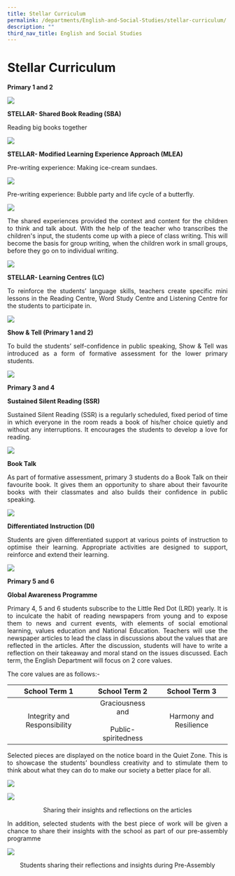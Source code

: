 ```yaml
---
title: Stellar Curriculum
permalink: /departments/English-and-Social-Studies/stellar-curriculum/
description: ""
third_nav_title: English and Social Studies
---
```

# Stellar Curriculum
**Primary 1 and 2**

![](/images/Departments/English%20and%20Social%20Studies/Stellar%20Curriculum/stellar1.jpg)

**STELLAR- Shared Book Reading (SBA)**

Reading big books together

![](/images/Departments/English%20and%20Social%20Studies/Stellar%20Curriculum/v1.jpg)

**STELLAR- Modified Learning Experience Approach (MLEA)**

Pre-writing experience: Making ice-cream sundaes.

![](/images/Departments/English%20and%20Social%20Studies/Stellar%20Curriculum/v2.jpg)

Pre-writing experience: Bubble party and life cycle of a butterfly.

![](/images/Departments/English%20and%20Social%20Studies/Stellar%20Curriculum/v3.jpg)

<p style="text-align: justify;">The shared experiences provided the context and content for the children to think and talk about. With the help of the teacher who transcribes the children's input, the students come up with a piece of class writing. This will become the basis for group writing, when the children work in small groups, before they go on to individual writing.</p>

![](/images/Departments/English%20and%20Social%20Studies/Stellar%20Curriculum/v4.jpg)

****STELLAR- Learning Centres (LC)****  

<p style="text-align: justify;">To reinforce the students’ language skills, teachers create specific mini lessons in the Reading Centre, Word Study Centre and Listening Centre for the students to participate in.</p>

![](/images/Departments/English%20and%20Social%20Studies/Stellar%20Curriculum/v5.jpg)

**Show & Tell (Primary 1 and 2)**  

<p style="text-align: justify;">To build the students’ self-confidence in public speaking, Show & Tell was introduced as a form of formative assessment for the lower primary students.</p>

![](/images/Departments/English%20and%20Social%20Studies/Stellar%20Curriculum/v6.jpg)

**Primary 3 and 4**

**Sustained Silent Reading (SSR)**

<p style="text-align: justify;">Sustained Silent Reading (SSR) is a regularly scheduled, fixed period of time in which everyone in the room reads a book of his/her choice quietly and without any interruptions. It encourages the students to develop a love for reading.</p>

![](/images/Departments/English%20and%20Social%20Studies/Stellar%20Curriculum/v7.png)

**Book Talk**  

<p style="text-align: justify;">As part of formative assessment, primary 3 students do a Book Talk on their favourite book. It gives them an opportunity to share about their favourite books with their classmates and also builds their confidence in public speaking.</p>

![](/images/Departments/English%20and%20Social%20Studies/Stellar%20Curriculum/v8.jpg)

**Differentiated Instruction (DI)**  

<p style="text-align: justify;">Students are given differentiated support at various points of instruction to optimise their learning. Appropriate activities are designed to support, reinforce and extend their learning.</p>

![](/images/Departments/English%20and%20Social%20Studies/Stellar%20Curriculum/v9.jpg)

**Primary 5 and 6**

**Global Awareness Programme**

<p style="text-align: justify;">Primary 4, 5 and 6 students subscribe to the Little Red Dot (LRD) yearly. It is to inculcate the habit of reading newspapers from young and to expose them to news and current events, with elements of social emotional learning, values education and National Education. Teachers will use the newspaper articles to lead the class in discussions about the values that are reflected in the articles. After the discussion, students will have to write a reflection on their takeaway and moral stand on the issues discussed. Each term, the English Department will focus on 2 core values.</p>

The core values are as follows:-

|         School Term 1        |              School Term 2              |      School Term 3     |
|:----------------------------:|:---------------------------------------:|:----------------------:|
| Integrity and Responsibility | Graciousness and<br><br>Public-spiritedness | Harmony and Resilience |


<p style="text-align: justify;">Selected pieces are displayed on the notice board in the Quiet Zone. This is to showcase the students’ boundless creativity and to stimulate them to think about what they can do to make our society a better place for all.</p>

![](/images/Departments/English%20and%20Social%20Studies/Stellar%20Curriculum/10a.jpg)

![](/images/Departments/English%20and%20Social%20Studies/Stellar%20Curriculum/10b.jpg)

<p style="text-align: center;">Sharing their insights and reflections on the articles</p>

<p style="text-align: justify;">In addition, selected students with the best piece of work will be given a chance to share their insights with the school as part of our pre-assembly programme</p>

![](/images/Departments/English%20and%20Social%20Studies/Stellar%20Curriculum/11.jpg)

<p style="text-align: center;">Students sharing their reflections and insights during Pre-Assembly</p>